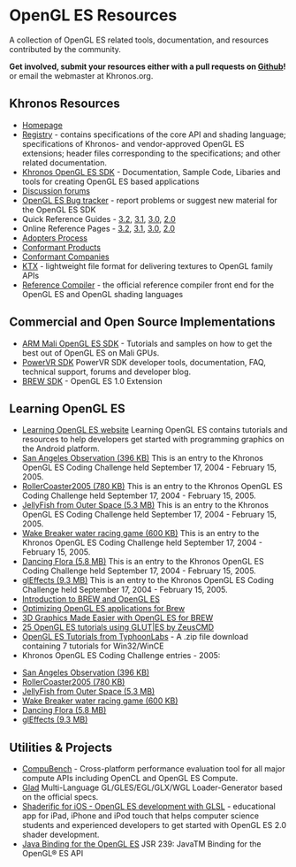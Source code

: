 # OpenGL ES Resources

A collection of OpenGL ES related tools, documentation, and resources contributed by the community.

**Get involved, submit your resources either with a pull requests on [Github](https://github.com/KhronosGroup/Khronosdotorg/blob/master/api/opengles/resources.md)!** or email the webmaster at Khronos.org.

## Khronos Resources
* [Homepage](https://www.khronos.org/opengles)
* [Registry](https://www.khronos.org/registry/OpenGL/index_es.php) - contains specifications of the core API and shading language; specifications of Khronos- and vendor-approved OpenGL ES extensions; header files corresponding to the specifications; and other related documentation.
* [Khronos OpenGL ES SDK](https://www.khronos.org/opengles/sdk/) - Documentation, Sample Code, Libaries and tools for creating OpenGL ES based applications
* [Discussion forums](https://forums.khronos.org/forumdisplay.php/70-OpenGL-ES)
* [OpenGL ES Bug tracker](https://www.khronos.org/bugzilla/enter_bug.cgi?product=OpenGL-ES) - report problems or suggest new material for the OpenGL ES SDK
* Quick Reference Guides - [3.2](https://www.khronos.org/files/opengles32-quick-reference-card.pdf), [3.1](https://www.khronos.org/files/opengles31-quick-reference-card.pdf), [3.0](https://www.khronos.org/files/opengles3-quick-reference-card.pdf), [2.0](https://www.khronos.org/files/opengles20-reference-card.pdf)
* Online Reference Pages - [3.2](https://www.khronos.org/opengles/sdk/docs/man32/), [3.1](https://www.khronos.org/opengles/sdk/docs/man31/), [3.0](https://www.khronos.org/opengles/sdk/docs/man3/), [2.0](https://www.khronos.org/opengles/sdk/docs/man/)
* [Adopters Process](https://www.khronos.org/opengles/adopters/)
* [Conformant Products](https://www.khronos.org/conformance/adopters/conformant-products/opengles)
* [Conformant Companies](https://www.khronos.org/conformance/adopters/conformant-companies#opengles)
* [KTX](https://www.khronos.org/opengles/sdk/tools/KTX/) - lightweight file format for delivering textures to OpenGL family APIs
* [Reference Compiler](https://www.khronos.org/opengles/sdk/tools/Reference-Compiler/) - the official reference compiler front end for the OpenGL ES and OpenGL shading languages

## Commercial and Open Source Implementations
* [ARM Mali OpenGL ES SDK](hhttps://developer.arm.com/products/software/mali-sdks/opengl-es) - Tutorials and samples on how to get the best out of OpenGL ES on Mali GPUs.
* [PowerVR SDK](https://community.imgtec.com/developers/powervr/) PowerVR SDK developer tools, documentation, FAQ, technical support, forums and developer blog.
* [BREW SDK](https://brewx.qualcomm.com/brew/sdk/download.jsp?page=dx/devmisc) - OpenGL ES 1.0 Extension

## Learning OpenGL ES
* [Learning OpenGL ES website](http://www.learnopengles.com/) Learning OpenGL ES contains tutorials and resources to help developers get started with programming graphics on the Android platform.
* [San Angeles Observation (396 KB)](https://www.khronos.org/assets/uploads/developers/code_samples/angeles-ogles.zip) This is an entry to the Khronos OpenGL ES Coding Challenge held September 17, 2004 - February 15, 2005.
* [RollerCoaster2005 (780 KB)](https://www.khronos.org/assets/uploads/developers/code_samples/rollercoaster2005.zip) This is an entry to the Khronos OpenGL ES Coding Challenge held September 17, 2004 - February 15, 2005.
* [JellyFish from Outer Space (5.3 MB)](https://www.khronos.org/assets/uploads/developers/code_samples/jellyfish.zip) This is an entry to the Khronos OpenGL ES Coding Challenge held September 17, 2004 - February 15, 2005.
* [Wake Breaker water racing game (600 KB)](https://www.khronos.org/assets/uploads/developers/code_samples/wakebreaker.zip) This is an entry to the Khronos OpenGL ES Coding Challenge held September 17, 2004 - February 15, 2005.
* [Dancing Flora (5.8 MB)](https://www.khronos.org/assets/uploads/developers/code_samples/DancingFlora.zip) This is an entry to the Khronos OpenGL ES Coding Challenge held September 17, 2004 - February 15, 2005.
* [glEffects (9.3 MB)](https://www.khronos.org/assets/uploads/developers/code_samples/glEffects.zip) This is an entry to the Khronos OpenGL ES Coding Challenge held September 17, 2004 - February 15, 2005.
* [Introduction to BREW and OpenGL ES](http://www.gamedev.net/page/resources/_/technical/mobile-development/an-introduction-to-brew-and-opengl-es-r2135)
* [Optimizing OpenGL ES applications for Brew](http://www.devx.com/wireless/Article/32879)
* [3D Graphics Made Easier with OpenGL ES for BREW](http://www.devx.com/wireless/Article/32378)
* [25 OpenGL ES tutorials using GLUT|ES by ZeusCMD](http://www.zeuscmd.com/tutorials/opengles/index.php)
* [OpenGL ES Tutorials from TyphoonLabs](https://www.khronos.org/assets/uploads/developers/tutorials/typhoonlabs_tutorials.zip) - A .zip file download containing 7 tutorials for Win32/WinCE
* Khronos OpenGL ES Coding Challenge entries - 2005:
 - [San Angeles Observation (396 KB)](https://www.khronos.org/assets/uploads/developers/code_samples/angeles-ogles.zip)
 - [RollerCoaster2005 (780 KB)](https://www.khronos.org/assets/uploads/developers/code_samples/rollercoaster2005.zip)
 - [JellyFish from Outer Space (5.3 MB)](https://www.khronos.org/assets/uploads/developers/code_samples/jellyfish.zip)
 - [Wake Breaker water racing game (600 KB)](https://www.khronos.org/assets/uploads/developers/code_samples/wakebreaker.zip)
 - [Dancing Flora (5.8 MB)](https://www.khronos.org/assets/uploads/developers/code_samples/DancingFlora.zip)
 - [glEffects (9.3 MB)](https://www.khronos.org/assets/uploads/developers/code_samples/glEffects.zip)

## Utilities & Projects
* [CompuBench](https://compubench.com/result.jsp) - Cross-platform performance evaluation tool for all major compute APIs including OpenCL and OpenGL ES Compute.
* [Glad](http://glad.dav1d.de) Multi-Language GL/GLES/EGL/GLX/WGL Loader-Generator based on the official specs.
* [Shaderific for iOS - OpenGL ES development with GLSL](http://www.shaderific.com) - educational app for iPad, iPhone and iPod touch that helps computer science students and experienced developers to get started with OpenGL ES 2.0 shader development.
* [Java Binding for the OpenGL ES](http://www.jcp.org/en/jsr/detail?id=239) JSR 239: JavaTM Binding for the OpenGL® ES API
